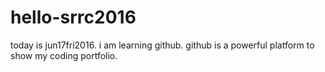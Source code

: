 # hello-srrc2016
today is jun17fri2016. i am learning github. github is a powerful platform to show my coding portfolio. 
